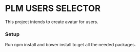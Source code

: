 # PLM USERS SELECTOR
This project intends to create avatar for users.

### Setup
Run npm install and bower install to get all the needed packages.  
